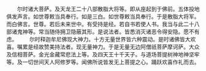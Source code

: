 <!-- { "loadSidebar": true } -->
　　尔时诸大菩萨。及天龙王二十八部散脂大将等。即从座起到于佛前。五体投地俱发声言。如世尊敕当具奉行。如是三白。如世尊敕当具奉行。于是散脂大将军。而白佛言。世尊。若后未来世中。有受持是经。若自书若使人书。我当与此二十八部诸鬼神等。常当随侍拥卫隐蔽其形。是说法者。皆悉消灭诸恶令得安隐。愿不有虑。
　　尔时释迦牟尼佛现大神力。十方无量世界皆六种震动。是时诸佛皆大欢喜。嘱累是经故赞美持法者。现无量神力。于是无量无边阿僧祇菩萨摩诃萨。大众及信相菩萨。金光金藏常悲法上等。及四天王十千天子。与道场菩提树神地神坚牢等。及一切世间天人阿修罗等。闻佛所说皆发无上菩提之心。踊跃欢喜作礼而去。
